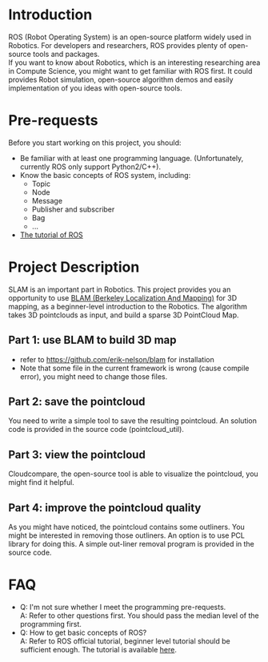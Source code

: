 # Introduction
ROS (Robot Operating System) is an open-source platform widely used in Robotics. For developers and researchers, ROS provides plenty of open-source tools and packages. <br>
If you want to know about Robotics, which is an interesting researching area in Compute Science, you might want to get familiar with ROS first. It could provides Robot simulation, open-source algorithm demos and easily implementation of you ideas with open-source tools. 

# Pre-requests
Before you start working on this project, you should:
- Be familiar with at least one programming language. (Unfortunately, currently ROS only support Python2/C++). 
- Know the basic concepts of ROS system, including:
	+ Topic
	+ Node
	+ Message
	+ Publisher and subscriber
	+ Bag
	+ ...
- [The tutorial of ROS](http://wiki.ros.org/ROS/Tutorials)

# Project Description
SLAM is an important part in Robotics. This project provides you an opportunity to use [BLAM (Berkeley Localization And Mapping)](https://github.com/erik-nelson/blam) for 3D mapping, as a beginner-level introduction to the Robotics.
The algorithm takes 3D pointclouds as input, and build a sparse 3D PointCloud Map. 
## Part 1: use BLAM to build 3D map
- refer to https://github.com/erik-nelson/blam for installation
- Note that some file in the current framework is wrong (cause compile error), you might need to change those files.

## Part 2: save the pointcloud
You need to write a simple tool to save the resulting pointcloud. An solution code is provided in the source code (pointcloud_util).

## Part 3: view the pointcloud
Cloudcompare, the open-source tool is able to visualize the pointcloud, you might find it helpful.

## Part 4: improve the pointcloud quality
As you might have noticed, the pointcloud contains some outliners. You might be interested in removing those outliners. An option is to use PCL library for doing this. A simple out-liner removal program is provided in the source code.

# FAQ
- Q: I'm not sure whether I meet the programming pre-requests. <br>
A: Refer to other questions first. You should pass the median level of the programming first.
- Q: How to get basic concepts of ROS?<br>
A: Refer to ROS official tutorial, beginner level tutorial should be sufficient enough. The tutorial is available [here](http://wiki.ros.org/ROS/Tutorials).